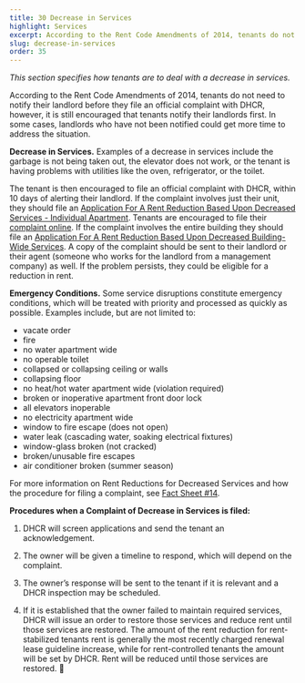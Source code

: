 ```yaml
---
title: 30 Decrease in Services
highlight: Services
excerpt: According to the Rent Code Amendments of 2014, tenants do not need to notify their
slug: decrease-in-services
order: 35
---
```


_This section specifies how tenants are to deal with a decrease in services._

According to the Rent Code Amendments of 2014, tenants do not need to notify their landlord before they file an official complaint with DHCR, however, it is still encouraged that tenants notify their landlords first. In some cases, landlords who have not been notified could get more time to address the situation.

**Decrease in Services.** Examples of a decrease in services include the garbage is not being taken out, the elevator does not work, or the tenant is having problems with utilities like the oven, refrigerator, or the toilet.

The tenant is then encouraged to file an official complaint with DHCR, within 10 days of alerting their landlord. If the complaint involves just their unit, they should file an [Application For A Rent Reduction Based Upon Decreased Services - Individual Apartment](https://hcr.ny.gov/system/files/documents/2018/09/applicationrentreduction-individual.pdf). Tenants are encouraged to file their [complaint online](https://apps.hcr.ny.gov/ServicesIntake/BuildingSelect.aspx). If the complaint involves the entire building they should file an [Application For A Rent Reduction Based Upon Decreased Building-Wide Services](https://hcr.ny.gov/system/files/documents/2018/09/applicationrentreduction-building.pdf). A copy of the complaint should be sent to their landlord or their agent (someone who works for the landlord from a management company) as well. If the problem persists, they could be eligible for a reduction in rent.

**Emergency Conditions.** Some service disruptions constitute emergency conditions, which will be treated with priority and processed as quickly as possible. Examples include, but are not limited to:

- vacate order
- fire
- no water apartment wide
- no operable toilet
- collapsed or collapsing ceiling or walls
- collapsing floor
- no heat/hot water apartment wide (violation required)
- broken or inoperative apartment front door lock
- all elevators inoperable
- no electricity apartment wide
- window to fire escape (does not open)
- water leak (cascading water, soaking electrical fixtures)
- window-glass broken (not cracked)
- broken/unusable fire escapes
- air conditioner broken (summer season)

For more information on Rent Reductions for Decreased Services and how the procedure for filing a complaint, see [Fact Sheet #14](https://hcr.ny.gov/system/files/documents/2018/12/orafac14.pdf).

**Procedures when a Complaint of Decrease in Services is filed:**  

1. DHCR will screen applications and send the tenant an acknowledgement.  

2. The owner will be given a timeline to respond, which will depend on the complaint.

3. The owner’s response will be sent to the tenant if it is relevant and a DHCR inspection may be scheduled.
  
4. If it is established that the owner failed to maintain required services, DHCR will issue an order to restore those services and reduce rent until those services are restored. The amount of the rent reduction for rent-stabilized tenants rent is generally the most recently charged renewal lease guideline increase, while for rent-controlled tenants the amount will be set by DHCR. Rent will be reduced until those services are restored.

